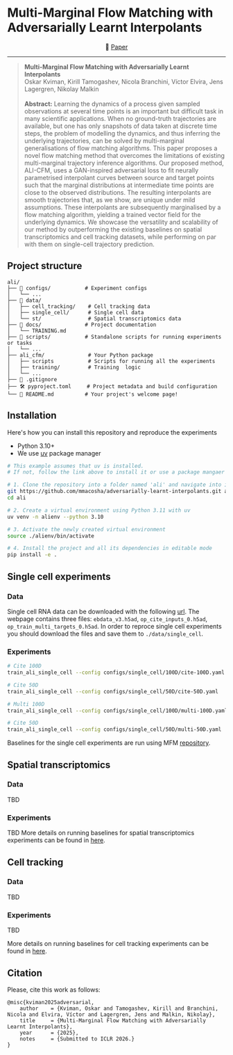 # Multi-Marginal Flow Matching with Adversarially Learnt Interpolants

<p align="center">
    📃 <a href="https://arxiv.org/abs/" target="_blank">Paper</a>  <br>
</p>

<!-- <p align="center">
  <img src="assets/d2e_cifar10_main.png" alt="Project Screenshot/Logo" width="700"/>
</p> -->

---
> **Multi-Marginal Flow Matching with Adversarially Learnt Interpolants**<br>
> Oskar Kviman, Kirill Tamogashev, Nicola Branchini, Víctor Elvira, Jens Lagergren, Nikolay Malkin<br><br>
>**Abstract:** Learning the dynamics of a process given sampled observations at several time points is an important but difficult task in many scientific applications. When no ground-truth trajectories are available, but one has only snapshots of data taken at discrete time steps, the problem of modelling the dynamics, and thus inferring the underlying trajectories, can be solved by multi-marginal generalisations of flow matching algorithms. This paper proposes a novel flow matching method that overcomes the limitations of existing multi-marginal trajectory inference algorithms. Our proposed method, ALI-CFM, uses a GAN-inspired adversarial loss to fit neurally parametrised interpolant curves between source and target points such that the marginal distributions at intermediate time points are close to the observed distributions. The resulting interpolants are smooth trajectories that, as we show, are unique under mild assumptions.  These interpolants are subsequently marginalised by a flow matching algorithm, yielding a trained vector field for the underlying dynamics. We showcase the versatility and scalability of our method by outperforming the existing baselines on spatial transcriptomics and cell tracking datasets, while performing on par with them on single-cell trajectory prediction.

## Project structure
```
ali/
├── 🔬 configs/           # Experiment configs
│   └── ...
├── 💾 data/              
│   ├── cell_tracking/    # Cell tracking data
│   ├── single_cell/      # Single cell data
│   └── st/               # Spatial transcriptomics data
├── 📖 docs/              # Project documentation
│   └── TRAINING.md
├── 🚀 scripts/           # Standalone scripts for running experiments or tasks
│   └── ...
├── ali_cfm/              # Your Python package
│   ├── scripts           # Scripts for running all the experiments
│   ├── training/         # Training  logic
│   └── ...
├── 🙈 .gitignore                
├── 🛠️ pyproject.toml     # Project metadata and build configuration
└── 👋 README.md          # Your project's welcome page!
```

## Installation

Here's how you can install this repository and reproduce the experiments

* Python 3.10+
* We use [uv](https://docs.astral.sh/uv/) package manager

```bash
# This example assumes that uv is installed. 
# If not, follow the link above to install it or use a package mangaer of your choice.

# 1. Clone the repository into a folder named 'ali' and navigate into it
git https://github.com/mmacosha/adversarially-learnt-interpolants.git ali
cd ali

# 2. Create a virtual environment using Python 3.11 with uv
uv venv -n alienv --python 3.10

# 3. Activate the newly created virtual environment
source ./alienv/bin/activate

# 4. Install the project and all its dependencies in editable mode
pip install -e .
```

## Single cell experiments

### Data
Single cell RNA data can be downloaded with the following [url](https://data.mendeley.com/datasets/hhny5ff7yj/1).
The webpage contains three files: `ebdata_v3.h5ad`, `op_cite_inputs_0.h5ad`, `op_train_multi_targets_0.h5ad`. In order to reproce single cell experiments you should download the files and save them to `./data/single_cell`.

### Experiments
```bash
# Cite 100D
train_ali_single_cell --config configs/single_cell/100D/cite-100D.yaml

# Cite 50D
train_ali_single_cell --config configs/single_cell/50D/cite-50D.yaml

# Multi 100D
train_ali_single_cell --config configs/single_cell/100D/multi-100D.yaml

# Cite 50D
train_ali_single_cell --config configs/single_cell/50D/multi-50D.yaml
```

Baselines for the single cell experiments are run using MFM [repository](https://github.com/kksniak/metric-flow-matching/).

## Spatial transcriptomics

### Data
TBD
### Experiments
TBD
More details on running baselines for spatial transcriptomics experiments can be found in [here](/docs/TRAINING.md).

## Cell tracking 
### Data
TBD
### Experiments
TBD

More details on running baselines for cell tracking experiments can be found in [here](/docs/TRAINING.md).

## Citation
Please, cite this work as follows:
```
@misc{kviman2025adversarial,
    author    = {Kviman, Oskar and Tamogashev, Kirill and Branchini, Nicola and Elvira, Víctor and Lagergren, Jens and Malkin, Nikolay},
    title     = {Multi-Marginal Flow Matching with Adversarially Learnt Interpolants},
    year      = {2025},
    notes     = {Submitted to ICLR 2026.}
}
```